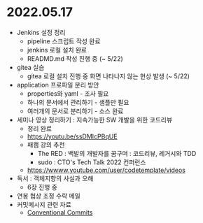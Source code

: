 # 2022.05.17

- Jenkins 설정 정리
	- pipeline 스크립트 작성 완료
  - jenkins 로컬 설치 완료
  - READMD.md 작성 진행 중 (~ 5/22)
- gitea 실습
  - gitea 로컬 설치 진행 중 화면 나타나지 않는 현상 발생 (~ 5/22)
- application 프로파일 분리 방안
	- properties와 yaml - 조사 필요
	- 하나의 문서에서 관리하기 - 샘플만 필요
	- 여러개의 문서로 분리하기 - 소스 완료
- 세미나 영상 정리하기 : 지속가능한 SW 개발을 위한 코드리뷰
	- 정리 완료
	- https://youtu.be/ssDMIcPBqUE
	- 패캠 강의 추천
		- The RED : 백발의 개발자를 꿈구며 : 코드리뷰, 레거시와 TDD
		- sudo : CTO's Tech Talk 2022 컨퍼런스
	- https://wwww.youtube.com/user/codetemplate/videos
- 독서 : 객체지향의 사실과 오해
	- 6장 진행 중
- 연봉 협상 조정 수락 메일
- 커밋메시지 관련 자료
	- [Conventional Commits](https://www.conventionalcommits.org/ko/v1.0.0/)
